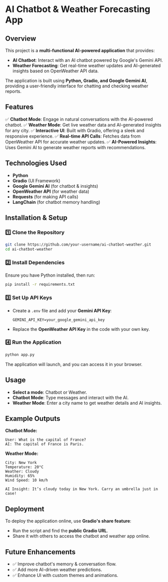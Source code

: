 # AI Chatbot & Weather Forecasting App

## Overview
This project is a **multi-functional AI-powered application** that provides:
- **AI Chatbot**: Interact with an AI chatbot powered by Google's Gemini API.
- **Weather Forecasting**: Get real-time weather updates and AI-generated insights based on OpenWeather API data.

The application is built using **Python, Gradio, and Google Gemini AI**, providing a user-friendly interface for chatting and checking weather reports.

## Features
✅ **Chatbot Mode**: Engage in natural conversations with the AI-powered chatbot.
✅ **Weather Mode**: Get live weather data and AI-generated insights for any city.
✅ **Interactive UI**: Built with Gradio, offering a sleek and responsive experience.
✅ **Real-time API Calls**: Fetches data from OpenWeather API for accurate weather updates.
✅ **AI-Powered Insights**: Uses Gemini AI to generate weather reports with recommendations.

## Technologies Used
- **Python**
- **Gradio** (UI Framework)
- **Google Gemini AI** (for chatbot & insights)
- **OpenWeather API** (for weather data)
- **Requests** (for making API calls)
- **LangChain** (for chatbot memory handling)

## Installation & Setup
### 1️⃣ Clone the Repository
```sh
git clone https://github.com/your-username/ai-chatbot-weather.git
cd ai-chatbot-weather
```

### 2️⃣ Install Dependencies
Ensure you have Python installed, then run:
```sh
pip install -r requirements.txt
```

### 3️⃣ Set Up API Keys
- Create a `.env` file and add your **Gemini API Key**:
  ```env
  GEMINI_API_KEY=your_google_gemini_api_key
  ```
- Replace the **OpenWeather API Key** in the code with your own key.

### 4️⃣ Run the Application
```sh
python app.py
```

The application will launch, and you can access it in your browser.

## Usage
- **Select a mode**: Chatbot or Weather.
- **Chatbot Mode**: Type messages and interact with the AI.
- **Weather Mode**: Enter a city name to get weather details and AI insights.

## Example Outputs
**Chatbot Mode:**
```
User: What is the capital of France?
AI: The capital of France is Paris.
```

**Weather Mode:**
```
City: New York
Temperature: 20°C
Weather: Cloudy
Humidity: 65%
Wind Speed: 10 km/h

AI Insight: It’s cloudy today in New York. Carry an umbrella just in case!
```

## Deployment
To deploy the application online, use **Gradio's share feature**:
- Run the script and find the **public Gradio URL**.
- Share it with others to access the chatbot and weather app online.

## Future Enhancements
- ✅ Improve chatbot's memory & conversation flow.
- ✅ Add more AI-driven weather predictions.
- ✅ Enhance UI with custom themes and animations.




